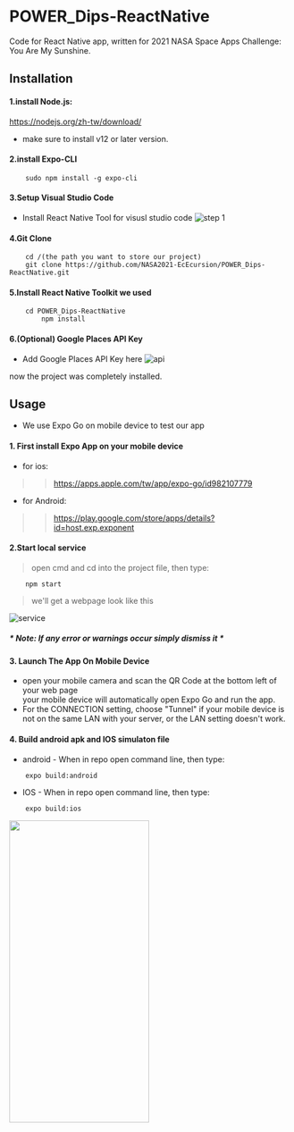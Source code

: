 # POWER_Dips-ReactNative
Code for React Native app, written for 2021 NASA Space Apps Challenge: You Are My Sunshine.
## Installation
#### 1.install Node.js:  

 <https://nodejs.org/zh-tw/download/>  

*	 make sure to install v12 or later version.
#### 2.install Expo-CLI
```
	sudo npm install -g expo-cli
```
#### 3.Setup Visual Studio Code
*	Install React Native Tool for visusl studio code
![step 1](https://github.com/NASA2021-EcEcursion/POWER_Dips-ReactNative/blob/main/images/vscode.png?raw=true)
#### 4.Git Clone
```
	cd /(the path you want to store our project)
	git clone https://github.com/NASA2021-EcEcursion/POWER_Dips-ReactNative.git
```
#### 5.Install React Native Toolkit we used
```
	cd POWER_Dips-ReactNative
    	npm install 
```
#### 6.(Optional) Google Places API Key
*	Add Google Places API Key here
![api](https://github.com/NASA2021-EcEcursion/POWER_Dips-ReactNative/blob/main/images/api.png?raw=true)


now the project was completely installed.

## Usage
*	We use Expo Go on mobile device to test our app
#### 1. First install Expo App on your mobile device
* for ios:
>><https://apps.apple.com/tw/app/expo-go/id982107779>  
>>
*	for Android:  
>><https://play.google.com/store/apps/details?id=host.exp.exponent>  


#### 2.Start local service
>open cmd and cd into the project file, then type:
```
	npm start
```
>we'll get a webpage look like this

![service](https://github.com/NASA2021-EcEcursion/POWER_Dips-ReactNative/blob/main/images/server.png?raw=true)

##### * Note:  If any error or warnings occur simply dismiss it *


#### 3. Launch The App On Mobile Device
*	open your mobile camera and scan the QR Code at the bottom left of your web page  
your mobile device will automatically open Expo Go and run the app.
*	For the CONNECTION setting, choose "Tunnel" if your mobile device is not on the same LAN with your server, or the LAN setting doesn't work.

#### 4. Build android apk and IOS simulaton file
*	android - When in repo open command line, then type:
```
	expo build:android
```
*	IOS - When in repo open command line, then type:
```
	expo build:ios
```
<a href="url"><img src="https://github.com/NASA2021-EcEcursion/POWER_Dips-ReactNative/blob/main/images/menu.png" align="left" height="541" width="250" ></a>

